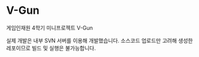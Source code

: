 # V-Gun
게임인재원 4학기 미니프로젝트 V-Gun

실제 개발은 내부 SVN 서버를 이용해 개발했습니다.
소스코드 업로드만 고려해 생성한 레포이므로 빌드 및 실행은 불가능합니다.
